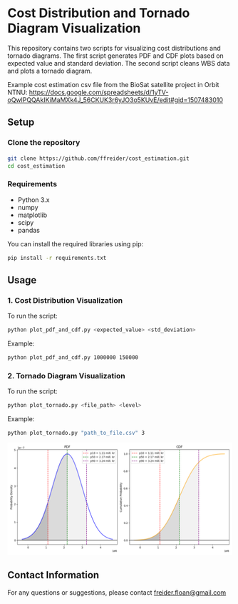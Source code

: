 # Cost Distribution and Tornado Diagram Visualization

This repository contains two scripts for visualizing cost distributions and tornado diagrams. The first script generates PDF and CDF plots based on expected value and standard deviation. The second script cleans WBS data and plots a tornado diagram.

Example cost estimation csv file from the BioSat satellite project in Orbit NTNU: https://docs.google.com/spreadsheets/d/1yTV-oQwlPQQAkIKiMaMXk4J_56CKUK3r6yJO3o5KUvE/edit#gid=1507483010

## Setup

### Clone the repository
```sh
git clone https://github.com/ffreider/cost_estimation.git
cd cost_estimation
```
### Requirements

- Python 3.x
- numpy
- matplotlib
- scipy
- pandas

You can install the required libraries using pip:

```sh
pip install -r requirements.txt
```

## Usage

### 1. Cost Distribution Visualization
To run the script:
```sh
python plot_pdf_and_cdf.py <expected_value> <std_deviation>
```
Example:
```sh
python plot_pdf_and_cdf.py 1000000 150000
```
### 2. Tornado Diagram Visualization
To run the script:
```sh
python plot_tornado.py <file_path> <level>
```
Example:
```sh
python plot_tornado.py "path_to_file.csv" 3
```
![alt text](https://github.com/ffreider/cost_estimation/blob/main/example_img/example_pdf_cdf_biosat.png?raw=true)
## Contact Information
For any questions or suggestions, please contact freider.floan@gmail.com

